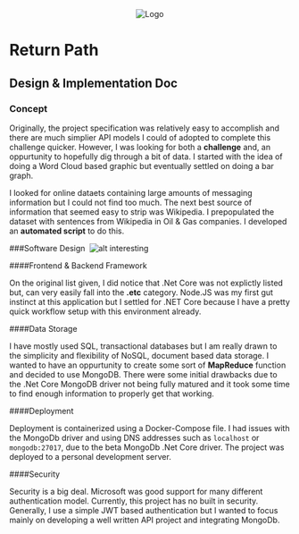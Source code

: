 <div style="text-align:center;"><img alt="Logo" src="https://media.glassdoor.com/sqll/35595/return-path-squarelogo-1424627178627.png"></img></div>

# Return Path

## Design & Implementation Doc

### Concept

Originally, the project specification was relatively easy to accomplish and
there are much simplier API models I could of adopted to complete this challenge quicker.
However, I was looking for both a **challenge** and, an oppurtunity to hopefully dig through a bit of data.
I started with the idea of doing a Word Cloud based graphic but eventually settled on doing a bar graph.

I looked for online dataets containing large amounts of messaging information but I could not find too much. The next best source of
information that seemed easy to strip was Wikipedia. I prepopulated the dataset with sentences from Wikipedia in Oil & Gas companies.
I developed an **automated script** to do this.

###Software Design&nbsp;&nbsp;![alt interesting](https://cdn0.iconfinder.com/data/icons/octicons/1024/server-16.png)




####Frontend & Backend Framework

On the original list given, I did notice that .Net Core was not explictly listed but, can very easily fall into the **.etc** category.
Node.JS was my first gut instinct at this application but I settled for .NET Core because I have a pretty quick workflow setup with
this environment already.

####Data Storage

I have mostly used SQL, transactional databases but I am really drawn to the simplicity and flexibility of NoSQL, document based data storage.
I wanted to have an oppurtunity to create some sort of **MapReduce** function and decided to use MongoDB.
There were some initial drawbacks due to the .Net Core MongoDB driver not being fully matured and it took some time to find enough information
to properly get that working.

####Deployment

Deployment is containerized using a Docker-Compose file. I had issues with the MongoDb driver and using DNS addresses such as
`localhost` or `mongodb:27017`, due to the beta MongoDb .Net Core driver. The project was deployed to a personal development server.

####Security

Security is a big deal. Microsoft was good support for many different authentication model. Currently, this project has no built in security.
Generally, I use a simple JWT based authentication but I wanted to focus mainly on developing a well written API project and integrating MongoDb.

